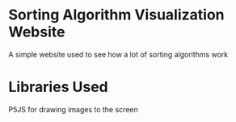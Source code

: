 # Sorting Algorithm Visualization Website
A simple website used to see how a lot of sorting algorithms work 

# Libraries Used
P5JS for drawing images to the screen
